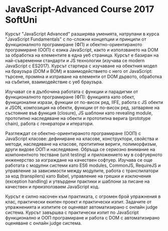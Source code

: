 # JavaScript-Advanced Course 2017 SoftUni

Курсът "JavaScript Advanced" разширява уменията, натрупани в курса "JavaScript Fundamentals" с по-сложни концепции и принципи от функционалното програмиране (ФП) и обектно-ориентираното програмиране (ООП) с езика JavaScript, както и използването на DOM за обработка на елементите в една уеб страница. Курсът е базиран на най-съвременни стандарти и JS технологии (изучава се modern JavaScript с ES2017).
Курсът стартира с изучаване на обектния модел на браузъра (DOM и BOM) и взаимодействието с него от JavaScript: търсене, промяна и изтриване на елементи от DOM дървото, обработка на събития, взаимодействие с уеб браузъра.

Изучават се в дълбочина работата с функции и парадигми от функционалното програмиране (ФП): функцията като обект, функционални изрази, функции от по-висок ред, IIFE, работа с JS обекти и JSON, композиция на обекти, функции от по-висок ред, затваряне на състояние във функция (closure), JS шаблони като revealing module, прототипно наследяване на обекти и прототипна верига (prototype chain), работа с генератори и итератори.

Разглеждат се обектно-ориентираното програмиране (ООП) с JavaScript класове: дефиниране на класове, конструктори, свойства и методи, наследяване на класове, протитипни вериги, полиморфизъм, други видове ООП и наследяване. Обръща се сериозно внимание на компонентното тестване (unit testing) и приложението му в софтуерното инженерство за изграждане на качествен софтуер.
Изучава се още работата с модулни системи като ES6 modules, CommonJS, RequireJS и управление за зависимости между модулите, работа с транспилатори за код (transpilers) като Babel, управление на грешки и изключения (exception handling) и утвърдени практики и шаблони за писане на качествен и преизползваем JavaScript код.

Курсът е силно насочен към практиката, с огромен брой упражнения в клас, практически екипен проект и практически изпит. Задачите от упражненията и изпитите се оценяват автоматизирано с онлайн judge система.
Курсът завършва с практически изпит по JavaScript функционално и ООП програмиране и работа с DOM с автоматизирано оценяване с онлайн judge система.

